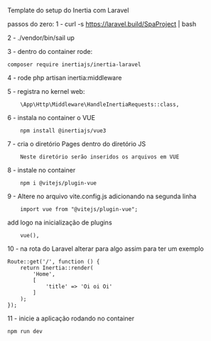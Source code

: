 Template do setup do Inertia com Laravel

passos do zero:
1 - curl -s https://laravel.build/SpaProject | bash

2 - ./vendor/bin/sail up

3 - dentro do container rode:

    composer require inertiajs/inertia-laravel
  
4 - rode php artisan inertia:middleware

5 - registra no kernel web:

		\App\Http\Middleware\HandleInertiaRequests::class,
  
6 - instala no container o VUE

		npm install @inertiajs/vue3
  
7 - cria o diretório Pages dentro do diretório JS

		Neste diretório serão inseridos os arquivos em VUE
  
8 - instale no container 

		npm i @vitejs/plugin-vue
  
9 - Altere no arquivo vite.config.js adicionando na segunda linha 

		import vue from "@vitejs/plugin-vue";
  
add logo na inicialização de plugins
 
		vue(),
  
10 - na rota do Laravel alterar para algo assim para ter um exemplo


	Route::get('/', function () {
		return Inertia::render(
			'Home',
			[
				'title' => 'Oi oi Oi'
			]
		);
	});
 
11 - inicie a aplicação rodando no container

	npm run dev

